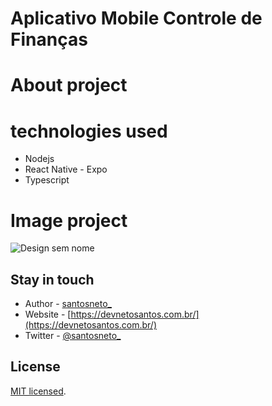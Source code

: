 # Aplicativo Mobile Controle de Finanças

# About project

# technologies used
- Nodejs
- React Native - Expo
- Typescript

# Image project
![Design sem nome](https://github.com/DevNetoSantos/shopping-list/assets/89228679/479d8089-cf51-46bd-8363-9abfe27c86ca)

## Stay in touch

- Author - [santosneto_](https://www.instagram.com/santosneto_/)
- Website - [https://devnetosantos.com.br/](https://devnetosantos.com.br/)
- Twitter - [@santosneto_](https://twitter.com/santosneto_)

## License

[MIT licensed](LICENSE).